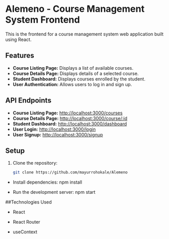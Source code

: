 # Alemeno - Course Management System Frontend

This is the frontend for a course management system web application built using React.

## Features

- **Course Listing Page:** Displays a list of available courses.
- **Course Details Page:** Displays details of a selected course.
- **Student Dashboard:** Displays courses enrolled by the student.
- **User Authentication:** Allows users to log in and sign up.

## API Endpoints

- **Course Listing Page:** [http://localhost:3000/courses](http://localhost:3000/courses)
- **Course Details Page:** [http://localhost:3000/course/:id](http://localhost:3000/course/:id)
- **Student Dashboard:** [http://localhost:3000/dashboard](http://localhost:3000/dashboard)
- **User Login:** [http://localhost:3000/login](http://localhost:3000/login)
- **User Signup:** [http://localhost:3000/signup](http://localhost:3000/signup)

## Setup

1. Clone the repository:
   ```sh
   git clone https://github.com/mayurrohokale/Alemeno


- Install dependencies: npm install

- Run the development server: npm start

##Technologies Used

 - React

 - React Router

 - useContext



